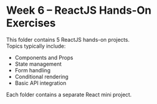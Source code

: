 # Week 6 – ReactJS Hands-On Exercises

This folder contains 5 ReactJS hands-on projects.  
Topics typically include:

- Components and Props
- State management
- Form handling
- Conditional rendering
- Basic API integration

Each folder contains a separate React mini project.
